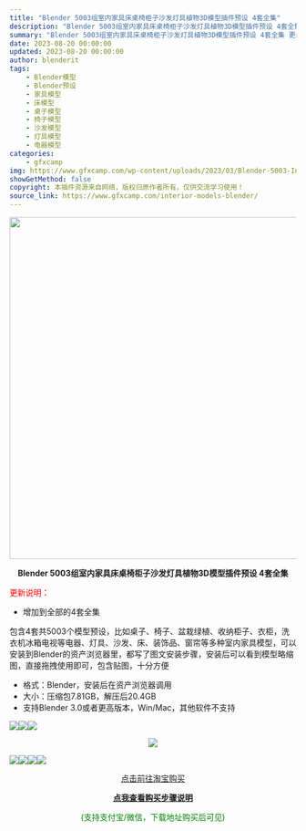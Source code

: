 ```yaml
---
title: "Blender 5003组室内家具床桌椅柜子沙发灯具植物3D模型插件预设 4套全集"
description: "Blender 5003组室内家具床桌椅柜子沙发灯具植物3D模型插件预设 4套全集 更新说明： 增加到全部的4套全集 包含4套共5003个模型预设，比如桌子、椅子、盆栽绿植、收纳柜子、衣柜，洗衣机冰箱..."
summary: "Blender 5003组室内家具床桌椅柜子沙发灯具植物3D模型插件预设 4套全集 更新说明： 增加到全部的4套全集 包含4套共5003个模型预设，比如桌子、椅子、盆栽绿植、收纳柜子、衣柜，洗衣机冰箱..."
date: 2023-08-20 00:00:00
updated: 2023-08-20 00:00:00
author: blenderit
tags: 
    - Blender模型
    - Blender预设
    - 家具模型
    - 床模型
    - 桌子模型
    - 椅子模型
    - 沙发模型
    - 灯具模型
    - 电器模型
categories:
    - gfxcamp
img: https://www.gfxcamp.com/wp-content/uploads/2023/03/Blender-5003-Interior-Models.jpg
showGetMethod: false
copyright: 本插件资源来自网络，版权归原作者所有，仅供交流学习使用！
source_link: https://www.gfxcamp.com/interior-models-blender/
---
```

<div><p><img decoding="async" class="aligncenter size-full wp-image-114476" src="https://www.gfxcamp.com/wp-content/uploads/2023/03/Blender-5003-Interior-Models.jpg" data-src="https://www.gfxcamp.com/wp-content/uploads/2023/03/Blender-5003-Interior-Models.jpg" alt="" width="600" height="600" data-srcset="https://www.gfxcamp.com/wp-content/uploads/2023/03/Blender-5003-Interior-Models.jpg 600w, https://www.gfxcamp.com/wp-content/uploads/2023/03/Blender-5003-Interior-Models-150x150.jpg 150w, https://www.gfxcamp.com/wp-content/uploads/2023/03/Blender-5003-Interior-Models-80x80.jpg 80w, https://www.gfxcamp.com/wp-content/uploads/2023/03/Blender-5003-Interior-Models-320x320.jpg 320w" data-sizes="(max-width: 600px) 100vw, 600px"></p><p style="text-align: center;"><strong>Blender 5003组室内家具床桌椅柜子沙发灯具植物3D模型插件预设 4套全集</strong></p><p><span style="color: #ff0000;" data-spm-anchor-id="2013.1.0.i1.691d3ed8zjQdcO">更新说明：</span></p><ul>
<li>增加到全部的4套全集</li>
</ul><p>包含4套共5003个模型预设，比如桌子、椅子、盆栽绿植、收纳柜子、衣柜，洗衣机冰箱电视等电器、灯具、沙发、床、装饰品、窗帘等多种室内家具模型，可以安装到Blender的资产浏览器里，都写了图文安装步骤，安装后可以看到模型略缩图，直接拖拽使用即可，包含贴图，十分方便</p><ul>
<li>格式：Blender，安装后在资产浏览器调用</li>
<li>大小：压缩包7.81GB，解压后20.4GB</li>
<li>支持Blender 3.0或者更高版本，Win/Mac，其他软件不支持</li>
</ul><p><img decoding="async" class="aligncenter" src="https://img.alicdn.com/imgextra/i4/80049544/O1CN01PLs0Jw2KNCrzyig9Z_!!80049544.gif" data-src="https://img.alicdn.com/imgextra/i4/80049544/O1CN01PLs0Jw2KNCrzyig9Z_!!80049544.gif" align="absmiddle"><img decoding="async" class="aligncenter" src="https://img.alicdn.com/imgextra/i3/80049544/O1CN01G0URbJ2KNCruHHetb_!!80049544.gif" data-src="https://img.alicdn.com/imgextra/i3/80049544/O1CN01G0URbJ2KNCruHHetb_!!80049544.gif" align="absmiddle"><img decoding="async" class="aligncenter" src="https://img.alicdn.com/imgextra/i2/80049544/O1CN012tTyus2KNCruHJ8Ll_!!80049544.gif" data-src="https://img.alicdn.com/imgextra/i2/80049544/O1CN012tTyus2KNCruHJ8Ll_!!80049544.gif" align="absmiddle"></p><p style="text-align: center;"><img decoding="async" class="" src="https://img.alicdn.com/imgextra/i2/80049544/O1CN01s52imb2KNCruGVzhY_!!80049544.gif" data-src="https://img.alicdn.com/imgextra/i2/80049544/O1CN01s52imb2KNCruGVzhY_!!80049544.gif" align="absmiddle"></p><p><img decoding="async" class="aligncenter" src="https://img.alicdn.com/imgextra/i2/80049544/O1CN01b2zfCk2KNCvH7L9Hj_!!80049544.jpg" data-src="https://img.alicdn.com/imgextra/i2/80049544/O1CN01b2zfCk2KNCvH7L9Hj_!!80049544.jpg" align="absmiddle"><img decoding="async" class="aligncenter" src="https://img.alicdn.com/imgextra/i3/80049544/O1CN01pMfqUw2KNCvFNUUMO_!!80049544.jpg" data-src="https://img.alicdn.com/imgextra/i3/80049544/O1CN01pMfqUw2KNCvFNUUMO_!!80049544.jpg" align="absmiddle"><img decoding="async" class="aligncenter" src="https://img.alicdn.com/imgextra/i1/80049544/O1CN017qc0ib2KNCvH7O6KM_!!80049544.jpg" data-src="https://img.alicdn.com/imgextra/i1/80049544/O1CN017qc0ib2KNCvH7O6KM_!!80049544.jpg" align="absmiddle"><img decoding="async" class="aligncenter" src="https://img.alicdn.com/imgextra/i3/80049544/O1CN01Xi8oJm2KNCvAMzsA7_!!80049544.jpg" data-src="https://img.alicdn.com/imgextra/i3/80049544/O1CN01Xi8oJm2KNCvAMzsA7_!!80049544.jpg" align="absmiddle"></p><p style="text-align: center;"><a class="maxbutton-1 maxbutton maxbutton-taobao" target="_blank" rel="noopener" href="https://item.taobao.com/item.htm?id=706111469743"><span class="mb-text">点击前往淘宝购买</span></a></p><div style="text-align: center;"> <div id="wshop-async-ea39a927443bf37e7ce9282421a44eda"><script type="text/javascript">if(jQuery){jQuery(function($){var data = {"action":"wshop_async_load","hook":"wshop_unpaid","atts":"{\"location\":\"https:\\\/\\\/www.gfxcamp.com\\\/interior-models-blender\\\/\",\"context\":\"eaba31d8f221bd620166b2cd4466d941\",\"enable_guest\":0,\"post_id\":110405}","content":0,"wshop_async_load":"3e138d1dec","notice_str":"8711347775","hash":"aa77933bc65b7e7f60baa6f63ee145b1"};$.ajax({url: 'https://www.gfxcamp.com/wp-admin/admin-ajax.php',type: 'post',timeout: 60 * 1000,async: true,cache: false,data: data,beforeSend:function(){var $handler =$('#wshop-async-ea39a927443bf37e7ce9282421a44eda');if(typeof $handler.loading=='function'){$handler.loading();}}, dataType: 'json',success: function(m) {var $handler =$('#wshop-async-ea39a927443bf37e7ce9282421a44eda');if(typeof $handler.loading=='function'){$handler.loading('hide');}if(m.errcode!=0){console.error(m.errmsg);return;}$handler.html(m.data);},error:function(e){var $handler =$('#wshop-async-ea39a927443bf37e7ce9282421a44eda');if(typeof $handler.loading=='function'){$handler.loading('hide');}$handler.remove();console.error(e.responseText);}});});}</script></div></div><div style="text-align: center;">
 <div id="wshop-async-ea99497ca24bfb7bf8dabeb015164b68"><script type="text/javascript">if(jQuery){jQuery(function($){var data = {"action":"wshop_async_load","hook":"wshop_paid","atts":"{\"location\":\"https:\\\/\\\/www.gfxcamp.com\\\/interior-models-blender\\\/\",\"context\":\"bcc066280471edf6461444069f144bdb\",\"enable_guest\":0,\"post_id\":110405}","content":1,"wshop_async_load":"3e138d1dec","notice_str":"7817175347","hash":"7cf03ba1e62f7c1e77ea35b93d41e119"};$.ajax({url: 'https://www.gfxcamp.com/wp-admin/admin-ajax.php',type: 'post',timeout: 60 * 1000,async: true,cache: false,data: data,beforeSend:function(){var $handler =$('#wshop-async-ea99497ca24bfb7bf8dabeb015164b68');if(typeof $handler.loading=='function'){$handler.loading();}}, dataType: 'json',success: function(m) {var $handler =$('#wshop-async-ea99497ca24bfb7bf8dabeb015164b68');if(typeof $handler.loading=='function'){$handler.loading('hide');}if(m.errcode!=0){console.error(m.errmsg);return;}$handler.html(m.data);},error:function(e){var $handler =$('#wshop-async-ea99497ca24bfb7bf8dabeb015164b68');if(typeof $handler.loading=='function'){$handler.loading('hide');}$handler.remove();console.error(e.responseText);}});});}</script></div></div><p style="text-align: center;"><strong><a href="https://www.gfxcamp.com/how-to-download/" target="_blank" rel="noopener">点我查看购买步骤说明</a></strong></p><p style="text-align: center;"><span style="color: #008000;">(支持支付宝/微信，下载地址购买后可见)</span></p></div>
